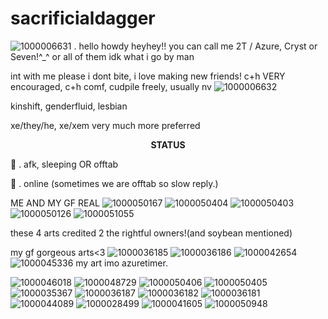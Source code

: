 # sacrificialdagger
![1000006631](https://github.com/user-attachments/assets/7d0fc6e4-bc7b-4b1f-badc-f223cf508c3c)
 . hello howdy heyhey!! you can call me 2T / Azure, Cryst or Seven!^_^ or all of them idk what i go by man 

int with me please i dont bite, i love making new friends! c+h VERY encouraged, c+h comf, cudpile freely, usually nv ![1000006632](https://github.com/user-attachments/assets/a6aedf6f-e1d4-4b24-abb7-c2b02664c739)

kinshift, genderfluid, lesbian

xe/they/he, xe/xem very much more preferred

<p align="center"
  
**STATUS**

🌙 . afk, sleeping OR offtab

🚫 . online (sometimes we are offtab so slow reply.)

ME AND MY GF REAL
![1000050167](https://github.com/user-attachments/assets/27a7e950-a6d0-4d17-b89c-13f5bc25fc20)
![1000050404](https://github.com/user-attachments/assets/2bcc039e-7d64-4a5f-b60a-e1d98031beb5)
![1000050403](https://github.com/user-attachments/assets/b24e5646-d888-4d4e-9299-02d199af79ef)
![1000050126](https://github.com/user-attachments/assets/bd78cba9-f0b1-4017-bb34-812b014737d9)
![1000051055](https://github.com/user-attachments/assets/8dd26df4-e3b1-471e-b5c2-48a5bdd27d28)

these 4 arts credited 2 the rightful owners!(and soybean mentioned)

my gf gorgeous arts<3
![1000036185](https://github.com/user-attachments/assets/e8a6d035-f053-46e8-b3e8-24ebb87bf93e)
![1000036186](https://github.com/user-attachments/assets/ac2f9199-7fd6-4669-855d-fd1b56618f31)
![1000042654](https://github.com/user-attachments/assets/a865807b-e35e-4a0d-943a-a8748d9f2d35)
![1000045336](https://github.com/user-attachments/assets/753c33e1-c2ff-448d-8743-1aa37738b473)
my art imo azuretimer.

![1000046018](https://github.com/user-attachments/assets/ce542aa4-a2af-434a-9278-77aa39f17a5f)
![1000048729](https://github.com/user-attachments/assets/32cfb1ff-752b-458b-943f-47986954e08d)
![1000050406](https://github.com/user-attachments/assets/2af54165-80c5-40e1-ab6f-e0ef40d48fed)
![1000050405](https://github.com/user-attachments/assets/78a3263b-5304-4f1d-8f54-1bfef4bc71fe)
![1000035367](https://github.com/user-attachments/assets/9369b274-39f6-404d-afdd-6930cde16b57)
![1000036187](https://github.com/user-attachments/assets/b1c070cd-abd7-4c24-862a-bece12430b8a)
![1000036182](https://github.com/user-attachments/assets/25cfee21-54cb-490d-a2e0-8e12e40bf5f2)
![1000036181](https://github.com/user-attachments/assets/f6f03c38-51f4-4051-8bf9-9c86d7380e1a)
![1000044089](https://github.com/user-attachments/assets/313e1c28-3585-4582-8304-1d87d78ba5e1)
![1000028499](https://github.com/user-attachments/assets/8fbd478f-b9dc-4e68-b293-2caf9567bd63)
![1000041605](https://github.com/user-attachments/assets/9ed60b75-d064-45ec-a2ae-afb73be5c2ba)
![1000050948](https://github.com/user-attachments/assets/4ef3c887-e604-4c90-9904-87d78c199f15)



<p align="center"
